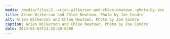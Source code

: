 ```yaml
---
media: /media/files/2.-arien-wilkerson-and-chloe-newtown.-photo-by-joe-condre-copy.jpg
title: Arien Wilkerson and Chloe Newtown. Photo by Joe Condre
alt: Arien Wilkerson and Chloe Newtown. Photo by Joe Condre
caption: Arien Wilkerson and Chloe Newtown. Photo by Joe Condre
date: 2023-01-03T11:42:00-0500
---
```

